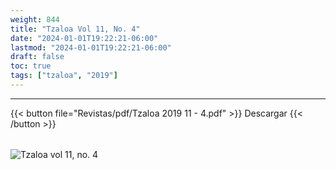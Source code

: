 ```yaml
---
weight: 844
title: "Tzaloa Vol 11, No. 4"
date: "2024-01-01T19:22:21-06:00"
lastmod: "2024-01-01T19:22:21-06:00"
draft: false
toc: true
tags: ["tzaloa", "2019"]
---
```

- - - - - - - - -
{{< button file="Revistas/pdf/Tzaloa 2019 11 - 4.pdf" >}}   Descargar {{< /button >}} 
######
![Tzaloa vol 11, no. 4](images/portada/11-4.jpeg)